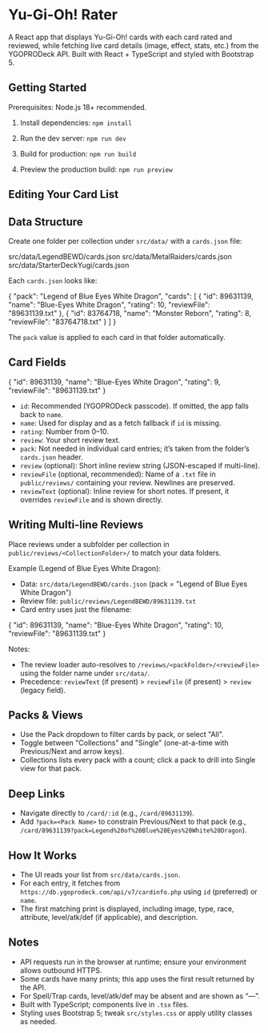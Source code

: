 Yu-Gi-Oh! Rater
================

A React app that displays Yu-Gi-Oh! cards with each card rated and reviewed, while fetching live card details (image, effect, stats, etc.) from the YGOPRODeck API. Built with React + TypeScript and styled with Bootstrap 5.

Getting Started
---------------
Prerequisites: Node.js 18+ recommended.

1) Install dependencies:
   `npm install`

2) Run the dev server:
   `npm run dev`

3) Build for production:
   `npm run build`

4) Preview the production build:
   `npm run preview`

Editing Your Card List
----------------------
Data Structure
--------------
Create one folder per collection under `src/data/` with a `cards.json` file:

src/data/LegendBEWD/cards.json
src/data/MetalRaiders/cards.json
src/data/StarterDeckYugi/cards.json

Each `cards.json` looks like:

{
  "pack": "Legend of Blue Eyes White Dragon",
  "cards": [
    { "id": 89631139, "name": "Blue-Eyes White Dragon", "rating": 10, "reviewFile": "89631139.txt" },
    { "id": 83764718, "name": "Monster Reborn", "rating": 8, "reviewFile": "83764718.txt" }
  ]
}

The `pack` value is applied to each card in that folder automatically.

Card Fields
-----------

{
  "id": 89631139,
  "name": "Blue-Eyes White Dragon",
  "rating": 9,
"reviewFile": "89631139.txt"
}

- `id`: Recommended (YGOPRODeck passcode). If omitted, the app falls back to `name`.
- `name`: Used for display and as a fetch fallback if `id` is missing.
- `rating`: Number from 0–10.
- `review`: Your short review text.
 - `pack`: Not needed in individual card entries; it’s taken from the folder’s `cards.json` header.
- `review` (optional): Short inline review string (JSON-escaped if multi-line).
- `reviewFile` (optional, recommended): Name of a `.txt` file in `public/reviews/` containing your review. Newlines are preserved.
 - `reviewText` (optional): Inline review for short notes. If present, it overrides `reviewFile` and is shown directly.

Writing Multi-line Reviews
--------------------------
Place reviews under a subfolder per collection in `public/reviews/<CollectionFolder>/` to match your data folders.

Example (Legend of Blue Eyes White Dragon):
- Data: `src/data/LegendBEWD/cards.json` (pack = "Legend of Blue Eyes White Dragon")
- Review file: `public/reviews/LegendBEWD/89631139.txt`
- Card entry uses just the filename:

{
  "id": 89631139,
  "name": "Blue-Eyes White Dragon",
  "rating": 10,
  "reviewFile": "89631139.txt"
}

Notes:
- The review loader auto-resolves to `/reviews/<packFolder>/<reviewFile>` using the folder name under `src/data/`.
- Precedence: `reviewText` (if present) > `reviewFile` (if present) > `review` (legacy field).

Packs & Views
 ------------------
- Use the Pack dropdown to filter cards by pack, or select "All".
- Toggle between "Collections" and "Single" (one-at-a-time with Previous/Next and arrow keys).
 - Collections lists every pack with a count; click a pack to drill into Single view for that pack.

Deep Links
----------
- Navigate directly to `/card/:id` (e.g., `/card/89631139`).
- Add `?pack=<Pack Name>` to constrain Previous/Next to that pack (e.g., `/card/89631139?pack=Legend%20of%20Blue%20Eyes%20White%20Dragon`).

How It Works
------------
- The UI reads your list from `src/data/cards.json`.
- For each entry, it fetches from `https://db.ygoprodeck.com/api/v7/cardinfo.php` using `id` (preferred) or `name`.
- The first matching print is displayed, including image, type, race, attribute, level/atk/def (if applicable), and description.

Notes
-----
- API requests run in the browser at runtime; ensure your environment allows outbound HTTPS.
- Some cards have many prints; this app uses the first result returned by the API.
- For Spell/Trap cards, level/atk/def may be absent and are shown as “—”.
- Built with TypeScript; components live in `.tsx` files.
- Styling uses Bootstrap 5; tweak `src/styles.css` or apply utility classes as needed.
